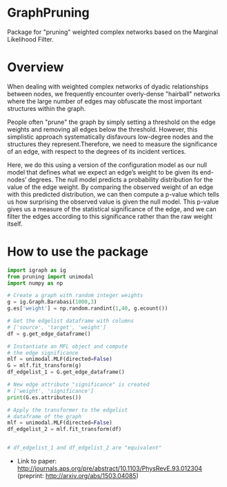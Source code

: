 # GraphPruning
Package for "pruning" weighted complex networks based on the Marginal Likelihood Filter.

# Overview
When dealing with weighted complex networks of dyadic relationships between nodes, we frequently encounter overly-dense "hairball" networks where the large number of edges may obfuscate the most important structures within the graph. 

People often "prune" the graph by simply setting a threshold on the edge weights and removing all edges below the threshold. However, this simplistic approach systematically disfavours low-degree nodes and the structures they represent.Therefore, we need to measure the significance of an edge, with respect to the degrees of its incident vertices. 

Here, we do this using a version of the configuration model as our null model that defines what we expect an edge’s weight to be given its end-nodes’ degrees. The null model predicts a probability distribution for the value of the edge weight. By comparing the observed weight of an edge with this predicted distribution, we can then compute a p-value which tells us how surprising the observed value is given the null model. This p-value gives us a measure of the statistical significance of the edge, and we can filter the edges according to this significance rather than the raw weight itself.
# How to use the package
```python
import igraph as ig
from pruning import unimodal
import numpy as np
```

```python
# Create a graph with random integer weights
g = ig.Graph.Barabasi(1000,3)
g.es['weight'] = np.random.randint(1,40, g.ecount())

# Get the edgelist dataframe with columns
# ['source', 'target', 'weight']
df = g.get_edge_dataframe()

# Instantiate an MFL object and compute
# the edge significance 
mlf = unimodal.MLF(directed=False)
G = mlf.fit_transform(g)
df_edgelist_1 = G.get_edge_dataframe()

# New edge attribute "significance" is created
# ['weight', 'significance']
print(G.es.attributes())

# Apply the transformer to the edgelist
# dataframe of the graph
mlf = unimodal.MLF(directed=False)
df_edgelist_2 = mlf.fit_transform(df)


# df_edgelist_1 and df_edgelist_2 are "equivalent"
```
- Link to paper: http://journals.aps.org/pre/abstract/10.1103/PhysRevE.93.012304 (preprint: http://arxiv.org/abs/1503.04085)

